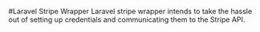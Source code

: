 #Laravel Stripe Wrapper
Laravel stripe wrapper intends to take the hassle out of setting up credentials and communicating them to the Stripe API.

